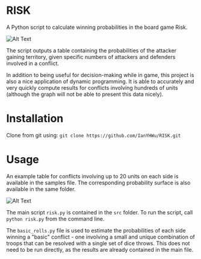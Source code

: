 # RISK
A Python script to calculate winning probabilities in the board game Risk.

![Alt Text](samples/surface.png?raw=True "Probability Surface")

The script outputs a table containing the probabilities of the attacker gaining territory,
given specific numbers of attackers and defenders involved in a conflict.

In addition to being useful for decision-making while in game, this project is also a nice
application of dynamic programming. It is able to accurately and very quickly compute
results for conflicts involving hundreds of units (although the graph will not be
able to present this data nicely).


# Installation

Clone from git using: ```git clone https://github.com/IanYHWu/RISK.git```


# Usage

An example table for conflicts involving up to 20 units on each side is available in the
samples file. The corresponding probability surface is also available in the same folder.

![Alt Text](samples/table_2020.png?raw=True "Probability Matrix for up to 20 vs. 20")

The main script ```risk.py``` is contained in the ```src``` folder. To run the 
script, call ```python risk.py``` from the command line.

The ```basic_rolls.py``` file is used to estimate the probabilities of each side winning 
a "basic" conflict - one involving a small and unique combination of troops that can be 
resolved with a single set of dice throws. This does not need to be run directly, as the
results are already contained in the main file.
